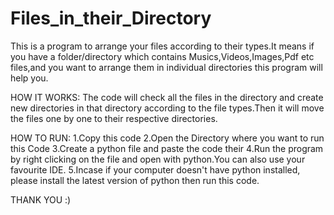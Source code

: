 # Files_in_their_Directory
This is a program to arrange your files according to their types.It means if you have a folder/directory which contains Musics,Videos,Images,Pdf etc files,and you want
to arrange them in individual directories this program will help you.

HOW IT WORKS:
The code will check all the files in the directory and create new directories in that directory according to the file types.Then it will move the files one by one to 
their respective directories.

HOW TO RUN:
1.Copy this code
2.Open the Directory where you want to run this Code
3.Create a python file and paste the code their
4.Run the program by right clicking on the file and open with python.You can also use your favourite IDE.
5.Incase if your computer doesn't have python installed, please install the latest version of python then run this code.

THANK YOU :)
